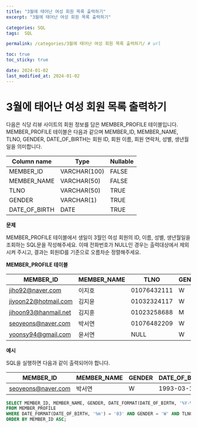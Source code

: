 ```yaml
---
title: "3월에 태어난 여성 회원 목록 출력하기"
excerpt: "3월에 태어난 여성 회원 목록 출력하기"

categories: SQL
tags:  SQL

permalink: /categories/3월에 태어난 여성 회원 목록 출력하기/ # url

toc: true
toc_sticky: true

date: 2024-01-02
last_modified_at: 2024-01-02
---
```

# 3월에 태어난 여성 회원 목록 출력하기

다음은 식당 리뷰 사이트의 회원 정보를 담은 MEMBER_PROFILE 테이블입니다.
MEMBER_PROFILE 테이블은 다음과 같으며 MEMBER_ID, MEMBER_NAME, TLNO, GENDER, DATE_OF_BIRTH는 회원 ID, 회원 이름, 회원 연락처, 성별, 생년월일을 의미합니다.

| Column name   | Type          | Nullable |
|---------------|---------------|----------|
| MEMBER_ID      | VARCHAR(100)  | FALSE    |
| MEMBER_NAME    | VARCHAR(50)   | FALSE    |
| TLNO          | VARCHAR(50)   | TRUE     |
| GENDER        | VARCHAR(1)    | TRUE     |
| DATE_OF_BIRTH  | DATE          | TRUE     |

**문제**

MEMBER_PROFILE 테이블에서 생일이 3월인 여성 회원의 ID, 이름, 성별, 생년월일을 조회하는 SQL문을 작성해주세요. 이때 전화번호가 NULL인 경우는 출력대상에서 제외시켜 주시고, 결과는 회원ID를 기준으로 오름차순 정렬해주세요.

**MEMBER_PROFILE 테이블**

| MEMBER_ID            | MEMBER_NAME | TLNO         | GENDER | DATE_OF_BIRTH |
|----------------------|-------------|--------------|--------|---------------|
| jiho92@naver.com     | 이지호      | 01076432111  | W      | 1992-02-12    |
| jiyoon22@hotmail.com | 김지윤      | 01032324117  | W      | 1992-02-22    |
| jihoon93@hanmail.net | 김지훈      | 01023258688  | M      | 1993-02-23    |
| seoyeons@naver.com   | 박서연      | 01076482209  | W      | 1993-03-16    |
| yoonsy94@gmail.com   | 윤서연      | NULL         | W      | 1994-03-19    |

**예시**

SQL을 실행하면 다음과 같이 출력되어야 합니다.

| MEMBER_ID            | MEMBER_NAME | GENDER | DATE_OF_BIRTH |
|----------------------|-------------|--------|---------------|
| seoyeons@naver.com   | 박서연      | W      | 1993-03-16    |

```sql
SELECT MEMBER_ID, MEMBER_NAME, GENDER, DATE_FORMAT(DATE_OF_BIRTH, '%Y-%m-%d') AS DATE_OF_BIRTH
FROM MEMBER_PROFILE
WHERE DATE_FORMAT(DATE_OF_BIRTH, '%m') = '03' AND GENDER = 'W' AND TLNO IS NOT NULL
ORDER BY MEMBER_ID ASC;
```

